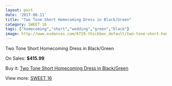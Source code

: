 ```yaml
---
layout: post
date: '2017-08-11'
title: "Two Tone Short Homecoming Dress in Black/Green"
category: SWEET 16
tags: ["homecoming","short","wedding","green","black"]
image: http://www.eudances.com/6729-thickbox_default/two-tone-short-homecoming-dress-in-black-green.jpg
---
```

Two Tone Short Homecoming Dress in Black/Green

On Sales: **$415.99**
<a href="https://www.eudances.com/en/sweet-16/2482-two-tone-short-homecoming-dress-in-black-green.html"><amp-img layout="responsive" width="600" height="600" src="//www.eudances.com/6729-thickbox_default/two-tone-short-homecoming-dress-in-black-green.jpg" alt="Two Tone Short Homecoming Dress in Black/Green 0" /></a>
<a href="https://www.eudances.com/en/sweet-16/2482-two-tone-short-homecoming-dress-in-black-green.html"><amp-img layout="responsive" width="600" height="600" src="//www.eudances.com/6730-thickbox_default/two-tone-short-homecoming-dress-in-black-green.jpg" alt="Two Tone Short Homecoming Dress in Black/Green 1" /></a>

Buy it: [Two Tone Short Homecoming Dress in Black/Green](https://www.eudances.com/en/sweet-16/2482-two-tone-short-homecoming-dress-in-black-green.html "Two Tone Short Homecoming Dress in Black/Green")

View more: [SWEET 16](https://www.eudances.com/en/18-sweet-16 "SWEET 16")